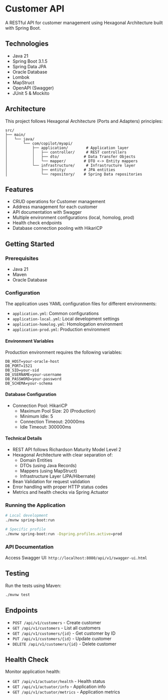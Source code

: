 # Customer API

A RESTful API for customer management using Hexagonal Architecture built with Spring Boot.

## Technologies

- Java 21
- Spring Boot 3.1.5
- Spring Data JPA
- Oracle Database
- Lombok
- MapStruct
- OpenAPI (Swagger)
- JUnit 5 & Mockito

## Architecture

This project follows Hexagonal Architecture (Ports and Adapters) principles:

```
src/
├── main/
│   └── java/
│       └── com/copilot/myapi/
│           ├── application/        # Application layer
│           │   ├── controller/     # REST controllers
│           │   ├── dto/           # Data Transfer Objects
│           │   └── mapper/        # DTO <-> Entity mappers
│           └── infrastructure/     # Infrastructure layer
│               ├── entity/        # JPA entities
│               └── repository/    # Spring Data repositories
```

## Features

- CRUD operations for Customer management
- Address management for each customer
- API documentation with Swagger
- Multiple environment configurations (local, homolog, prod)
- Health check endpoints
- Database connection pooling with HikariCP

## Getting Started

### Prerequisites

- Java 21
- Maven
- Oracle Database

### Configuration

The application uses YAML configuration files for different environments:

- `application.yml`: Common configurations
- `application-local.yml`: Local development settings
- `application-homolog.yml`: Homologation environment
- `application-prod.yml`: Production environment

#### Environment Variables

Production environment requires the following variables:
```
DB_HOST=your-oracle-host
DB_PORT=1521
DB_SID=your-sid
DB_USERNAME=your-username
DB_PASSWORD=your-password
DB_SCHEMA=your-schema
```

#### Database Configuration

- Connection Pool: HikariCP
  - Maximum Pool Size: 20 (Production)
  - Minimum Idle: 5
  - Connection Timeout: 20000ms
  - Idle Timeout: 300000ms

#### Technical Details

- REST API follows Richardson Maturity Model Level 2
- Hexagonal Architecture with clear separation of:
  - Domain Entities
  - DTOs (using Java Records)
  - Mappers (using MapStruct)
  - Infrastructure Layer (JPA/Hibernate)
- Bean Validation for request validation
- Error handling with proper HTTP status codes
- Metrics and health checks via Spring Actuator

### Running the Application

```bash
# Local development
./mvnw spring-boot:run

# Specific profile
./mvnw spring-boot:run -Dspring.profiles.active=prod
```

### API Documentation

Access Swagger UI: `http://localhost:8080/api/v1/swagger-ui.html`

## Testing

Run the tests using Maven:

```bash
./mvnw test
```

## Endpoints

- `POST /api/v1/customers` - Create customer
- `GET /api/v1/customers` - List all customers
- `GET /api/v1/customers/{id}` - Get customer by ID
- `PUT /api/v1/customers/{id}` - Update customer
- `DELETE /api/v1/customers/{id}` - Delete customer

## Health Check

Monitor application health:
- `GET /api/v1/actuator/health` - Health status
- `GET /api/v1/actuator/info` - Application info
- `GET /api/v1/actuator/metrics` - Application metrics